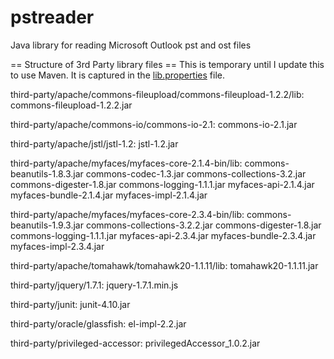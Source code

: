 # pstreader
Java library for reading Microsoft Outlook pst and ost files

== Structure of 3rd Party library files ==
This is temporary until I update this to use Maven. It is captured in the [lib.properties](https://github.com/Jmcleodfoss/pstreader/blob/master/lib.properties) file.

third-party/apache/commons-fileupload/commons-fileupload-1.2.2/lib:
commons-fileupload-1.2.2.jar

third-party/apache/commons-io/commons-io-2.1:
commons-io-2.1.jar

third-party/apache/jstl/jstl-1.2:
jstl-1.2.jar

third-party/apache/myfaces/myfaces-core-2.1.4-bin/lib:
commons-beanutils-1.8.3.jar
commons-codec-1.3.jar
commons-collections-3.2.jar
commons-digester-1.8.jar
commons-logging-1.1.1.jar
myfaces-api-2.1.4.jar
myfaces-bundle-2.1.4.jar
myfaces-impl-2.1.4.jar

third-party/apache/myfaces/myfaces-core-2.3.4-bin/lib:
commons-beanutils-1.9.3.jar
commons-collections-3.2.2.jar
commons-digester-1.8.jar
commons-logging-1.1.1.jar
myfaces-api-2.3.4.jar
myfaces-bundle-2.3.4.jar
myfaces-impl-2.3.4.jar

third-party/apache/tomahawk/tomahawk20-1.1.11/lib:
tomahawk20-1.1.11.jar

third-party/jquery/1.7.1:
jquery-1.7.1.min.js

third-party/junit:
junit-4.10.jar

third-party/oracle/glassfish:
el-impl-2.2.jar

third-party/privileged-accessor:
privilegedAccessor_1.0.2.jar
